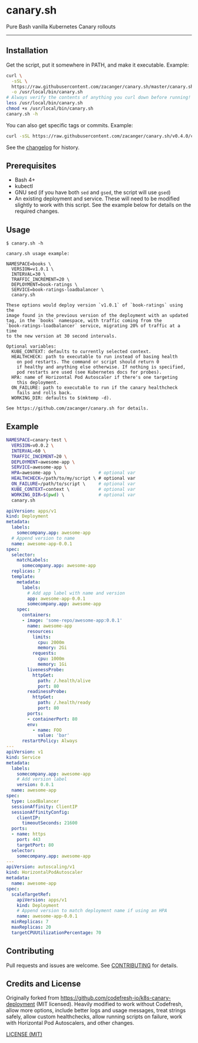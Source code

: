 # canary.sh

Pure Bash vanilla Kubernetes Canary rollouts

--------

## Installation

Get the script, put it somewhere in PATH, and make it executable. Example:

```bash
curl \
  -sSL \
  https://raw.githubusercontent.com/zacanger/canary.sh/master/canary.sh \
  -o /usr/local/bin/canary.sh
# Always verify the contents of anything you curl down before running!
less /usr/local/bin/canary.sh
chmod +x /usr/local/bin/canary.sh
canary.sh -h
```

You can also get specific tags or commits. Example:

```bash
curl -sSL https://raw.githubusercontent.com/zacanger/canary.sh/v0.4.0/canary.sh -o canary.sh
```

See the [changelog](./CHANGELOG.md) for history.

## Prerequisites

* Bash 4+
* kubectl
* GNU sed (if you have both `sed` and `gsed`, the script will use `gsed`)
* An existing deployment and service. These will need to be modified slightly
  to work with this script. See the example below for details on the required
  changes.

## Usage

```
$ canary.sh -h

canary.sh usage example:

NAMESPACE=books \
  VERSION=v1.0.1 \
  INTERVAL=30 \
  TRAFFIC_INCREMENT=20 \
  DEPLOYMENT=book-ratings \
  SERVICE=book-ratings-loadbalancer \
  canary.sh

These options would deploy version `v1.0.1` of `book-ratings` using the
image found in the previous version of the deployment with an updated
tag, in the `books` namespace, with traffic coming from the
`book-ratings-loadbalancer` service, migrating 20% of traffic at a time
to the new version at 30 second intervals.

Optional variables:
  KUBE_CONTEXT: defaults to currently selected context.
  HEALTHCHECK: path to executable to run instead of basing health
    on pod restarts. The command or script should return 0
    if healthy and anything else otherwise. If nothing is specified,
    pod restarts are used (see Kubernetes docs for probes).
  HPA: name of Horizontal Pod Autoscaler if there's one targeting
    this deployment.
  ON_FAILURE: path to executable to run if the canary healthcheck
    fails and rolls back.
  WORKING_DIR: defaults to $(mktemp -d).

See https://github.com/zacanger/canary.sh for details.
```

## Example

```bash
NAMESPACE=canary-test \
  VERSION=v0.0.2 \
  INTERVAL=60 \
  TRAFFIC_INCEMENT=20 \
  DEPLOYMENT=awesome-app \
  SERVICE=awesome-app \
  HPA=awesome-app \                # optional var
  HEALTHCHECK=/path/to/my/script \ # optional var
  ON_FAILURE=/path/to/script \     # optional var
  KUBE_CONTEXT=context \           # optional var
  WORKING_DIR=$(pwd) \             # optional var
  canary.sh
```

```yaml
apiVersion: apps/v1
kind: Deployment
metadata:
  labels:
    somecompany.app: awesome-app
  # Append version to name
  name: awesome-app-0.0.1
spec:
  selector:
    matchLabels:
      somecompany.app: awesome-app
  replicas: 7
  template:
    metadata:
      labels:
        # Add app label with name and version
        app: awesome-app-0.0.1
        somecompany.app: awesome-app
    spec:
      containers:
      - image: 'some-repo/awesome-app:0.0.1'
        name: awesome-app
        resources:
          limits:
            cpu: 2000m
            memory: 2Gi
          requests:
            cpu: 1000m
            memory: 1Gi
        livenessProbe:
          httpGet:
            path: /.health/alive
            port: 80
        readinessProbe:
          httpGet:
            path: /.health/ready
            port: 80
        ports:
        - containerPort: 80
        env:
          - name: FOO
            value: 'bar'
      restartPolicy: Always
---
apiVersion: v1
kind: Service
metadata:
  labels:
    somecompany.app: awesome-app
    # Add version label
    version: 0.0.1
  name: awesome-app
spec:
  type: LoadBalancer
  sessionAffinity: ClientIP
  sessionAffinityConfig:
    clientIP:
      timeoutSeconds: 21600
  ports:
  - name: https
    port: 443
    targetPort: 80
  selector:
    somecompany.app: awesome-app
---
apiVersion: autoscaling/v1
kind: HorizontalPodAutoscaler
metadata:
  name: awesome-app
spec:
  scaleTargetRef:
    apiVersion: apps/v1
    kind: Deployment
    # Append version to match deployment name if using an HPA
    name: awesome-app-0.0.1
  minReplicas: 7
  maxReplicas: 20
  targetCPUUtilizationPercentage: 70
```

## Contributing

Pull requests and issues are welcome. See
[CONTRIBUTING](./.github/CONTRIBUTING.md) for details.

## Credits and License

Originally forked from <https://github.com/codefresh-io/k8s-canary-deployment>
(MIT licensed). Heavily modified to work without Codefresh, allow more options,
include better logs and usage messages, treat strings safely, allow custom
healthchecks, allow running scripts on failure, work with Horizontal Pod
Autoscalers, and other changes.

[LICENSE (MIT)](./LICENSE.md)

